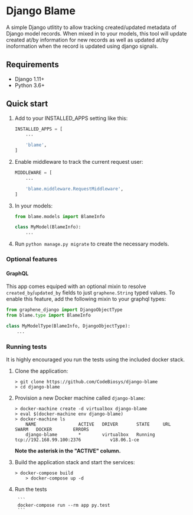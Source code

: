 # Django Blame

A simple Django utlitity to allow tracking created/updated metadata of Django
model records. When mixed in to your models, this tool will update created at/by
information for new records as well as updated at/by inoformation when the
record is updated using django signals.

## Requirements

* Django 1.11+
* Python 3.6+


## Quick start

1. Add to your INSTALLED_APPS setting like this:

    ```python
    INSTALLED_APPS = [
        ...

        'blame',
    ]
    ```

1. Enable middleware to track the current request user:

    ```python
    MIDDLEWARE = [
        ...

        'blame.middleware.RequestMiddleware',
    ]
    ```


1. In your models:

    ```python
    from blame.models import BlameInfo

    class MyModel(BlameInfo):
        ...
    ```


1. Run `python manage.py migrate` to create the necessary models.


### Optional features

#### GraphQL

This app comes equiped with an optional mixin to resolve `created_by`/`updated_by`
fields to just `graphene.String` typed values. To enable this feature, add the
following mixin to your graphql types:

```python
from graphene_django import DjangoObjectType
from blame.type import BlameInfo

class MyModelType(BlameInfo, DjangoObjectType):
    ...
```

### Running tests

It is highly encouraged you run the tests using the included docker stack.


1. Clone the application:

    ```
    > git clone https://github.com/CodeBiosys/django-blame
    > cd django-blame
    ```

1. Provision a new Docker machine called `django-blame`:

    ```
    > docker-machine create -d virtualbox django-blame
    > eval $(docker-machine env django-blame)
    > docker-machine ls
		NAME                ACTIVE   DRIVER       STATE     URL                         SWARM   DOCKER        ERRORS
		django-blame        *        virtualbox   Running   tcp://192.168.99.100:2376           v18.06.1-ce
    ```

    **Note the asterisk in the "ACTIVE" column.**


1. Build the application stack and start the services:

    ```
    > docker-compose build
		> docker-compose up -d
    ```

1. Run the tests

		```
		docker-compose run --rm app py.test
		```

